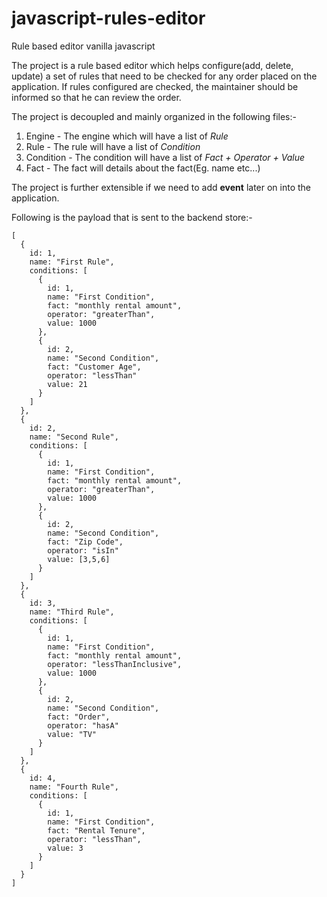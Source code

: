 # javascript-rules-editor
Rule based editor vanilla javascript

The project is a rule based editor which helps configure(add, delete, update) a set of rules that
need to be checked for any order placed on the application. If rules configured are checked, the maintainer
should be informed so that he can review the order.

The project is decoupled and mainly organized in the following files:-

1. Engine - The engine which will have a list of *Rule*
2. Rule - The rule will have a list of *Condition*
3. Condition - The condition will have a list of *Fact + Operator + Value*
4. Fact - The fact will details about the fact(Eg. name etc...)

The project is further extensible if we need to add **event** later on into the application.

Following is the payload that is sent to the backend store:-

```
[
  {
    id: 1,
    name: "First Rule",
    conditions: [
      {
        id: 1,
        name: "First Condition",
        fact: "monthly rental amount",
        operator: "greaterThan",
        value: 1000
      },
      {
        id: 2,
        name: "Second Condition",
        fact: "Customer Age",
        operator: "lessThan"
        value: 21
      }
    ]
  },
  {
    id: 2,
    name: "Second Rule",
    conditions: [
      {
        id: 1,
        name: "First Condition",
        fact: "monthly rental amount",
        operator: "greaterThan",
        value: 1000
      },
      {
        id: 2,
        name: "Second Condition",
        fact: "Zip Code",
        operator: "isIn"
        value: [3,5,6]
      }
    ]
  },
  {
    id: 3,
    name: "Third Rule",
    conditions: [
      {
        id: 1,
        name: "First Condition",
        fact: "monthly rental amount",
        operator: "lessThanInclusive",
        value: 1000
      },
      {
        id: 2,
        name: "Second Condition",
        fact: "Order",
        operator: "hasA"
        value: "TV"
      }
    ]
  },
  {
    id: 4,
    name: "Fourth Rule",
    conditions: [
      {
        id: 1,
        name: "First Condition",
        fact: "Rental Tenure",
        operator: "lessThan",
        value: 3
      }
    ]
  }
]
```
